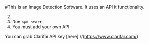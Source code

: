 #This is an Image Detection Software.
It uses an API it functionality.

2. 
3. Run `npm start`
4. You must add your own API 

You can grab Clarifai API key [here] 
//(https://www.clarifai.com/)
